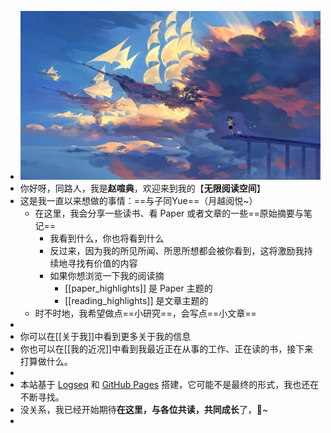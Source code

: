 - ![655eb545d9f4a27d7624769a94f939b.jpg](../assets/655eb545d9f4a27d7624769a94f939b_1653046390079_0.jpg)
- 你好呀，同路人，我是**赵喧典**，欢迎来到我的【**无限阅读空间**】
- 这是我一直以来想做的事情：==与子同Yue==（月越阅悦~）
	- 在这里，我会分享一些读书、看 Paper 或者文章的一些==原始摘要与笔记==
		- 我看到什么，你也将看到什么
		- 反过来，因为我的所见所闻、所思所想都会被你看到，这将激励我持续地寻找有价值的内容
		- 如果你想浏览一下我的阅读摘
			- [[paper_highlights]] 是 Paper 主题的
			- [[reading_highlights]] 是文章主题的
	- 时不时地，我希望做点==小研究==，会写点==小文章==
-
- 你可以在[[关于我]]中看到更多关于我的信息
- 你也可以在[[我的近况]]中看到我最近正在从事的工作、正在读的书，接下来打算做什么。
-
- 本站基于 [Logseq](http://logseq.com/) 和 [GitHub Pages](https://pages.github.com/) 搭建，它可能不是最终的形式，我也还在不断寻找。
- 没关系，我已经开始期待**在这里，与各位共读，共同成长**了，🍻~
-